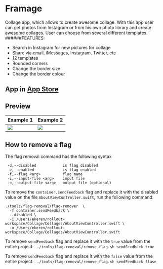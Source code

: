 # Framage
Collage app, which allows to create awesome collage. With this app user can get photos from Instagram or from his own photo library and create awesome collages. User can choose from several different templates.
######FEATURES:
- Search in Instagram for new pictures for collage
- Share via email, iMessages, Instagram, Twitter, etc
- 12 templates
- Rounded corners
- Change the border size
- Change the border colour

## App in [App Store](https://itunes.apple.com/us/app/framage/id1002882107?ls=1&mt=8)

## Preview
| Example 1 | Example 2  | 
|---|---|
| ![](https://cloud.githubusercontent.com/assets/8221314/7955384/9ed4cc8a-09e0-11e5-897b-cca2273afe9a.gif)  |  ![](https://cloud.githubusercontent.com/assets/8221314/7955594/35188fe6-09e2-11e5-998d-63381f749a87.gif) |


## How to remove a flag

The flag removal command has the following syntax
```
 -d,--disabled            is flag disabled
 -e,--enabled             is flag enabled
 -f,--flag <arg>          flag name
 -i,--input-file <arg>    input file
 -o,--output-file <arg>   output file (optional)
```
To remove the `container.sendFeedback` flag and replace it with the disabled value on the file `AboutViewController.swift`, run the following command:
```
./tools/flag-removal/flag-remover  \
  -f container.sendFeedback \
  --disabled \
  -i /Users/ekeren/rollout-workspace/Collage/Collages/AboutViewController.swift \
  -o /Users/ekeren/rollout-workspace/Collage/Collages/AboutViewController.swift
```

 To remove `sendFeedback` flag and replace it with the `true` value from the entire project:
` ./tools/flag-removal/remove_flag.sh sendFeedback true`

 To remove `sendFeedback` flag and replace it with the `false` value from the entire project:
` ./tools/flag-removal/remove_flag.sh sendFeedback flase`


